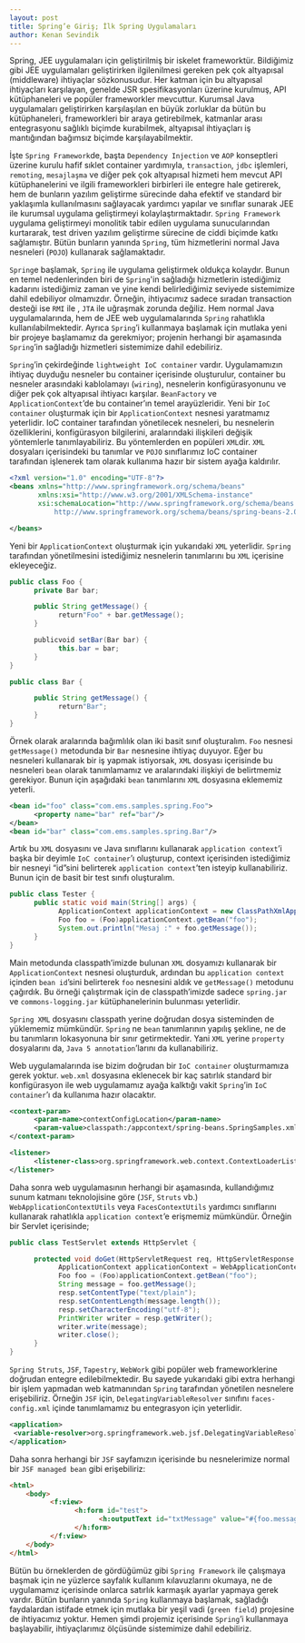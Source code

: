 ```yaml
---
layout: post
title: Spring’e Giriş; İlk Spring Uygulamaları
author: Kenan Sevindik
---
```


Spring, JEE uygulamaları için geliştirilmiş bir iskelet frameworktür. Bildiğimiz gibi JEE uygulamaları geliştirirken 
ilgilenilmesi gereken pek çok altyapısal (middleware) ihtiyaçlar sözkonusudur. Her katman için bu altyapısal ihtiyaçları 
karşılayan, genelde JSR spesifikasyonları üzerine kurulmuş, API kütüphaneleri ve popüler frameworkler mevcuttur. Kurumsal 
Java uygulamaları geliştirirken karşılaşılan en büyük zorluklar da bütün bu kütüphaneleri, frameworkleri bir araya 
getirebilmek, katmanlar arası entegrasyonu sağlıklı biçimde kurabilmek, altyapısal ihtiyaçları iş mantığından bağımsız 
biçimde karşılayabilmektir.

İşte `Spring Framework`de, başta `Dependency Injection` ve `AOP` konseptleri üzerine kurulu hafif sıklet container 
yardımıyla, `transaction`, `jdbc` işlemleri, `remoting`, `mesajlaşma` ve diğer pek çok altyapısal hizmeti hem mevcut API 
kütüphanelerini ve ilgili frameworkleri birbirleri ile entegre hale getirerek, hem de bunların yazılım geliştirme 
sürecinde daha efektif ve standard bir yaklaşımla kullanılmasını sağlayacak yardımcı yapılar ve sınıflar sunarak JEE ile 
kurumsal uygulama geliştirmeyi kolaylaştırmaktadır. `Spring Framework` uygulama geliştirmeyi monolitik tabir edilen 
uygulama sunucularından kurtararak, test driven yazılım geliştirme sürecine de ciddi biçimde katkı sağlamıştır. Bütün 
bunların yanında `Spring`, tüm hizmetlerini normal Java nesneleri (`POJO`) kullanarak sağlamaktadır.

`Spring`e başlamak, `Spring` ile uygulama geliştirmek oldukça kolaydır. Bunun en temel nedenlerinden biri de `Spring`'in 
sağladığı hizmetlerin istediğimiz kadarını istediğimiz zaman ve yine kendi belirlediğimiz seviyede sistemimize dahil 
edebiliyor olmamızdır. Örneğin, ihtiyacımız sadece sıradan transaction desteği ise `RMI` ile , `JTA` ile uğraşmak zorunda 
değiliz. Hem normal Java uygulamalarında, hem de JEE web uygulamalarında `Spring` rahatlıkla kullanılabilmektedir. Ayrıca 
`Spring`’i kullanmaya başlamak için mutlaka yeni bir projeye başlamamız da gerekmiyor; projenin herhangi bir aşamasında 
`Spring`’in sağladığı hizmetleri sistemimize dahil edebiliriz.

`Spring`’in çekirdeğinde `lightweight IoC container` vardır. Uygulamamızın ihtiyaç duyduğu nesneler bu container 
içerisinde oluşturulur, container bu nesneler arasındaki kablolamayı (`wiring`), nesnelerin konfigürasyonunu ve diğer pek 
çok altyapısal ihtiyacı karşılar. `BeanFactory` ve `ApplicationContext`’de bu container’ın temel arayüzleridir. Yeni bir 
`IoC container` oluşturmak için bir `ApplicationContext` nesnesi yaratmamız yeterlidir. IoC container tarafından 
yönetilecek nesneleri, bu nesnelerin özelliklerini, konfigürasyon bilgilerini, aralarındaki ilişkileri değişik yöntemlerle 
tanımlayabiliriz. Bu yöntemlerden en popüleri `XML`dir. `XML` dosyaları içerisindeki bu tanımlar ve `POJO` sınıflarımız 
IoC container tarafından işlenerek tam olarak kullanıma hazır bir sistem ayağa kaldırılır.

```xml
<?xml version="1.0" encoding="UTF-8"?>
<beans xmlns="http://www.springframework.org/schema/beans"
       xmlns:xsi="http://www.w3.org/2001/XMLSchema-instance"
       xsi:schemaLocation="http://www.springframework.org/schema/beans
           http://www.springframework.org/schema/beans/spring-beans-2.0.xsd">

</beans>
```

Yeni bir `ApplicationContext` oluşturmak için yukarıdaki `XML` yeterlidir. `Spring` tarafından yönetilmesini istediğimiz 
nesnelerin tanımlarını bu `XML` içerisine ekleyeceğiz.

```java
public class Foo {
      private Bar bar;

      public String getMessage() {
            return"Foo" + bar.getMessage();
      }

      publicvoid setBar(Bar bar) {
            this.bar = bar;
      }
}

public class Bar {

      public String getMessage() {
            return"Bar";
      }
}
```

Örnek olarak aralarında bağımlılık olan iki basit sınıf oluşturalım. `Foo` nesnesi `getMessage()` metodunda bir `Bar` 
nesnesine ihtiyaç duyuyor. Eğer bu nesneleri kullanarak bir iş yapmak istiyorsak, `XML` dosyası içerisinde bu nesneleri 
`bean` olarak tanımlamamız ve aralarındaki ilişkiyi de belirtmemiz gerekiyor. Bunun için aşağıdaki `bean` tanımlarını 
`XML` dosyasına eklememiz yeterli.

```xml
<bean id="foo" class="com.ems.samples.spring.Foo">
      <property name="bar" ref="bar"/>
</bean>
<bean id="bar" class="com.ems.samples.spring.Bar"/>
```

Artık bu `XML` dosyasını ve Java sınıflarını kullanarak `application context`’i başka bir deyimle `IoC container`’ı 
oluşturup, context içerisinden istediğimiz bir nesneyi “id”sini belirterek `application context`’ten isteyip 
kullanabiliriz. Bunun için de basit bir test sınıfı oluşturalım.

```java
public class Tester {
      public static void main(String[] args) {
            ApplicationContext applicationContext = new ClassPathXmlApplicationContext("/appcontext/spring-beans.SpringSamples.xml");
            Foo foo = (Foo)applicationContext.getBean("foo");
            System.out.println("Mesaj :" + foo.getMessage());
      }
}
```

Main metodunda classpath’imizde bulunan `XML` dosyamızı kullanarak bir `ApplicationContext` nesnesi oluşturduk, ardından 
bu `application context` içinden `bean id`’sini belirterek `foo` nesnesini aldık ve `getMessage()` metodunu çağırdık. Bu 
örneği çalıştırmak için de classpath’imizde sadece `spring.jar` ve `commons-logging.jar` kütüphanelerinin bulunması 
yeterlidir.

`Spring XML` dosyasını classpath yerine doğrudan dosya sisteminden de yüklememiz mümkündür. `Spring` ne `bean` 
tanımlarının yapılış şekline, ne de bu tanımların lokasyonuna bir sınır getirmektedir. Yani `XML` yerine `property` 
dosyalarını da, `Java 5 annotation`’larını da kullanabiliriz.

Web uygulamalarında ise bizim doğrudan bir `IoC container` oluşturmamıza gerek yoktur. `web.xml` dosyasına eklenecek bir 
kaç satırlık standard bir konfigürasyon ile web uygulamamız ayağa kalktığı vakit `Spring`’in `IoC container`’ı da 
kullanıma hazır olacaktır.

```xml
<context-param>
      <param-name>contextConfigLocation</param-name>
      <param-value>classpath:/appcontext/spring-beans.SpringSamples.xml</param-value>
</context-param>

<listener>
      <listener-class>org.springframework.web.context.ContextLoaderListener</listener-class>
</listener>
```

Daha sonra web uygulamasının herhangi bir aşamasında, kullandığımız sunum katmanı teknolojisine göre 
(`JSF`, `Struts` vb.) `WebApplicationContextUtils` veya `FacesContextUtils` yardımcı sınıflarını kullanarak rahatlıkla 
`application context`’e erişmemiz mümkündür. Örneğin bir Servlet içerisinde;

```java
public class TestServlet extends HttpServlet {

      protected void doGet(HttpServletRequest req, HttpServletResponse resp) throws ServletException, IOException {
            ApplicationContext applicationContext = WebApplicationContextUtils.getRequiredWebApplicationContext(req.getSession().getServletContext());
            Foo foo = (Foo)applicationContext.getBean("foo");
            String message = foo.getMessage();
            resp.setContentType("text/plain");
            resp.setContentLength(message.length());
            resp.setCharacterEncoding("utf-8");
            PrintWriter writer = resp.getWriter();
            writer.write(message);
            writer.close();
      }
}
```

`Spring Struts`, `JSF`, `Tapestry`, `WebWork` gibi popüler web frameworklerine doğrudan entegre edilebilmektedir. Bu 
sayede yukarıdaki gibi extra herhangi bir işlem yapmadan web katmanından `Spring` tarafından yönetilen nesnelere 
erişebiliriz. Örneğin `JSF` için, `DelegatingVariableResolver` sınıfını `faces-config.xml` içinde tanımlamamız bu 
entegrasyon için yeterlidir.

```xml
<application> 
 <variable-resolver>org.springframework.web.jsf.DelegatingVariableResolver</variable-resolver> 
</application>
```

Daha sonra herhangi bir `JSF` sayfamızın içerisinde bu nesnelerimize normal bir `JSF managed bean` gibi erişebiliriz:

```html
<html>
    <body>
          <f:view>
                <h:form id="test">
                      <h:outputText id="txtMessage" value="#{foo.message}"/>
                </h:form>
          </f:view>
    </body>
</html>
```

Bütün bu örneklerden de gördüğümüz gibi `Spring Framework` ile çalışmaya başmak için ne yüzlerce sayfalık kullanım 
kılavuzlarını okumaya, ne de uygulamamız içerisinde onlarca satırlık karmaşık ayarlar yapmaya gerek vardır. Bütün 
bunların yanında `Spring` kullanmaya başlamak, sağladığı faydalardan istifade etmek için mutlaka bir yeşil vadi 
(`green field`) projesine de ihtiyacımız yoktur. Hemen şimdi projemiz içerisinde `Spring`’i kullanmaya başlayabilir, 
ihtiyaçlarımız ölçüsünde sistemimize dahil edebiliriz.
